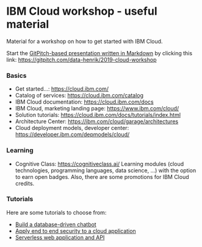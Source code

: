 # IBM Cloud workshop - useful material
Material for a workshop on how to get started with IBM Cloud.

Start the [GitPitch-based presentation written in Markdown](PITCHME.md) by clicking this link: https://gitpitch.com/data-henrik/2019-cloud-workshop

### Basics
* Get started...: https://cloud.ibm.com/
* Catalog of services: https://cloud.ibm.com/catalog
* IBM Cloud documentation: https://cloud.ibm.com/docs
* IBM Cloud, marketing landing page: https://www.ibm.com/cloud/
* Solution tutorials: https://cloud.ibm.com/docs/tutorials/index.html
* Architecture Center: https://ibm.com/cloud/garage/architectures
* Cloud deployment models, developer center: https://developer.ibm.com/depmodels/cloud/

### Learning
* Cognitive Class: https://cognitiveclass.ai/
  Learning modules (cloud technologies, programming languages, data science, ...) with the option to earn open badges. Also, there are some promotions for IBM Cloud credits.

### Tutorials
Here are some tutorials to choose from:

* [Build a database-driven chatbot](https://cloud.ibm.com/docs/tutorials/slack-chatbot-database-watson.html)
* [Apply end to end security to a cloud application](https://cloud.ibm.com/docs/tutorials/cloud-e2e-security.html)
* [Serverless web application and API](https://cloud.ibm.com/docs/tutorials/serverless-api-webapp.html)
